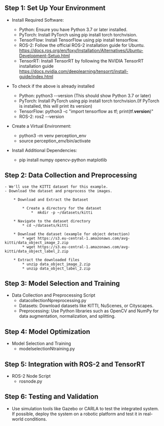 ## Step 1: Set Up Your Environment
- Install Required Software:
    - Python: Ensure you have Python 3.7 or later installed.
    - PyTorch: Install PyTorch using pip install torch torchvision.
    - TensorFlow: Install TensorFlow using pip install tensorflow.
    - ROS-2: Follow the official ROS-2 installation guide for Ubuntu. https://docs.ros.org/en/foxy/Installation/Alternatives/Ubuntu-Development-Setup.html
    - TensorRT: Install TensorRT by following the NVIDIA TensorRT installation guide https://docs.nvidia.com/deeplearning/tensorrt/install-guide/index.html

- To check if the above is already installed
    - Python: python3 --version (This should show Python 3.7 or later)
    - PyTorch: Install PyTorch using pip install torch torchvision.(If PyTorch is installed, this will print its version)
    - TensorFlow: python3 -c "import tensorflow as tf; print(tf.__version__)"
    - ROS-2: ros2 --version

    
- Create a Virtual Environment:
    - python3 -m venv perception_env
    - source perception_env/bin/activate

- Install Additional Dependencies:
    - pip install numpy opencv-python matplotlib

## Step 2: Data Collection and Preprocessing
    - We'll use the KITTI dataset for this example. 
    - Download the dataset and preprocess the images.
       
        * Download and Extract the Dataset

            * Create a directory for the dataset
                *  mkdir -p ~/datasets/kitti

        * Navigate to the dataset directory
            * cd ~/datasets/kitti

        * Download the dataset (example for object detection)
            * wget https://s3.eu-central-1.amazonaws.com/avg-kitti/data_object_image_2.zip
            * wget https://s3.eu-central-1.amazonaws.com/avg-kitti/data_object_label_2.zip

        * Extract the downloaded files
            * unzip data_object_image_2.zip
            * unzip data_object_label_2.zip

## Step 3: Model Selection and Training
- Data Collection and Preprocessing Script
    - datacollectionNpreprocessing.py
    - Datasets: Download datasets like KITTI, NuScenes, or Cityscapes.
    - Preprocessing: Use Python libraries such as OpenCV and NumPy for data augmentation, normalization, and splitting.

## Step 4: Model Optimization
- Model Selection and Training
    - modelselectionNtraining.py

## Step 5: Integration with ROS-2 and TensorRT
- ROS-2 Node Script
    - rosnode.py

## Step 6: Testing and Validation
- Use simulation tools like Gazebo or CARLA to test the integrated system. If possible, deploy the system on a robotic platform and test it in real-world conditions.